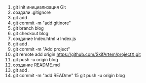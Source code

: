 1. git init инициализация Git 
2. создали .gitignore
3. git add .
4. git commit -m "add gitinore"
5. git branch blog
6. git checkout blog
7. создание Index.html и Index.js
8. git add .
9. git commit -m "Add project"
10. git remote add origin https://github.com/SkifArtem/projectX.git
11. git push -u origin blog
12. создание README.md
13. git add .
14. git commit -m "add READme"
15 git push -u origin blog